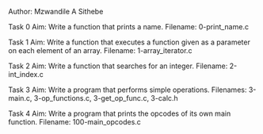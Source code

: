 Author: Mzwandile A Sithebe

Task 0
Aim: Write a function that prints a name.
Filename: 0-print_name.c

Task 1
Aim: Write a function that executes a function given as a parameter on each element of an array.
Filename: 1-array_iterator.c

Task 2
Aim: Write a function that searches for an integer.
Filename: 2-int_index.c

Task 3
Aim: Write a program that performs simple operations.
Filenames: 3-main.c, 3-op_functions.c, 3-get_op_func.c, 3-calc.h

Task 4
Aim: Write a program that prints the opcodes of its own main function.
Filename: 100-main_opcodes.c
